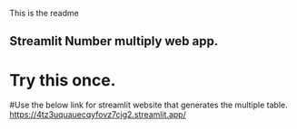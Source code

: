 This is the readme
## Streamlit Number multiply web app. 
# Try this once.
#Use the below link for streamlit website that generates the multiple table.
https://4tz3uquauecqyfovz7cjg2.streamlit.app/
